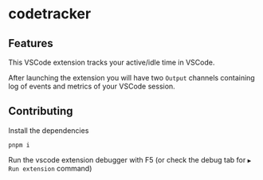 # codetracker

## Features

This VSCode extension tracks your active/idle time in VSCode.

After launching the extension you will have two `Output` channels containing log of events and metrics of your VSCode session.

## Contributing

Install the dependencies

`pnpm i`

Run the vscode extension debugger with F5 (or check the debug tab for `▶️ Run extension` command)

